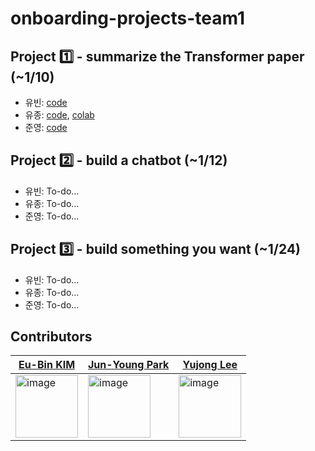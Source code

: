 # onboarding-projects-team1

## Project 1️⃣ - summarize the Transformer paper (~1/10)
- 유빈: [code](https://github.com/AttentionX/onboarding-projects-team1/blob/issue_1/main.py)
- 유종: [code](https://github.com/AttentionX/onboarding-projects-team1/blob/issue_2/attentionX_1.ipynb), [colab](https://colab.research.google.com/drive/1foxfy1632vZZ8qYac5eRJ0Ak6jiKDc4G?usp=sharing)
- 준영: [code](https://github.com/AttentionX/onboarding-projects-team1/blob/issue_3/Project1/main.py) 


## Project 2️⃣ - build a chatbot (~1/12)
-  유빈: To-do...
-  유종: To-do...
-  준영: To-do...


## Project 3️⃣ - build something you want (~1/24)
-  유빈: To-do...
-  유종: To-do...
-  준영: To-do...


## Contributors


[Eu-Bin KIM](https://github.com/eubinecto) | [Jun-Young Park](https://github.com/engineerA314) | [Yujong Lee](https://github.com/yujong-lee)|
--- | --- | --- |
<img width="100" alt="image" src="https://avatars.githubusercontent.com/u/56193069?v=4"> | <img width="100" alt="image" src="https://avatars.githubusercontent.com/u/86403521?v=4"> |  <img width="100" alt="image" src="https://avatars.githubusercontent.com/u/61503739?v=4"> |
